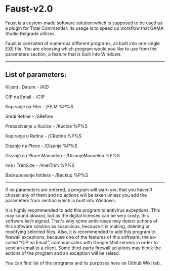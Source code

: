 # Faust-v2.0
Faust is a custom-made software solution which is supposed to be used as a plugin for Total Commander. Its usage is to speed up workflow that GAMA Studio Belgrade utilizes.

Faust is consisted of numerous different programs, all built into one single EXE file.
You are choosing which program would you like to use from the parameters section, a feature that is built into Windows.

---------------------------------------------------------------------------------------------------------------------------------------------------------------------------
List of parameters:
---------------------------------------------------------------------------------------------------------------------------------------------------------------------------

Klijent i Datum - /KiD

CIP na Email - /CIP

Kopiranje na Film - /FILM %P%S

Sredi Refine - /SRefine

Prebacivanje u Kucice - /Kucice %P%S

Kopiranje u Refine - /CRefine %P%S

Dizanje na Ploce - /Dizanje %P%S

Dizanje na Ploce Manuelno - /DizanjeManuelno %P%S

Ime i TrimSize - /ImeITrim %P%S

Backupovanje foldera - /Backup %P%S

---------------------------------------------------------------------------------------------------------------------------------------------------------------------------
If no parameters are entered, a program will warn you that you haven't chosen any of them and no actions will be taken unless you add the parameters from section which is built into Windows.

It is highly recommended to add this program to antivirus exceptions. This may sound akward, but as the digital licenses can be very costy, this software isn't signed. That's why some antiviruses may detect actions of this software solution as suspicious, because it is making, deleting or modifying selected files.
Also, it is recommended to add this program to firewall exceptions, because one of the features of this software, the so-called "CIP na Email", communicates with Google Mail servers in order to send an email to a client. Some third-party firewall solutions may block the actions of the program and an exception will be raised.

You can find list of the programs and its purposes here on Github Wiki tab.
